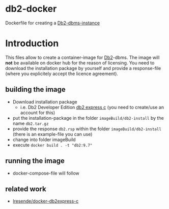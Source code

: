 # db2-docker
Dockerfile for creating a [Db2-dbms-instance](https://www.ibm.com/analytics/us/en/db2/)

# Introduction
This files allow to create a container-image for [Db2](https://www.ibm.com/analytics/us/en/db2/)-dbms. The image will **not** be available on docker hub for the reason of licensing. You need to download the installation package by yourself and provide a response-file (where you explicitely accept the licence agreement).

## building the image
* Download installation package
  * i.e. Db2 Developer Edition  [db2 express c](https://www.ibm.com/us-en/marketplace/ibm-db2-direct-and-developer-editions) (you need to create/use an account for this)
* put the installation-package in the folder `imageBuild/db2-install` by the name `db2.tar.gz`
* provide the response `db2.rsp` within the folder `imageBuild/db2-install` (there is an example-file you can use)
* change into folder imageBuild
* execute `docker build . -t "db2:9.7"`

## running the image
* docker-compose-file will follow

## related work
* [lresende/docker-db2express-c](https://github.com/lresende/docker-db2express-c/blob/master/docker-entrypoint.sh)

